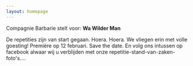 ```yaml
---
layout: homepage
---
```


Compagnie Barbarie stelt voor: <strong>Wa Wilder Man</strong>

De repetities zijn van start gegaan. Hoera. Hoera.
We vliegen erin met volle goesting!
Première op 12 februari. Save the date.
En volg ons intussen op facebook alwaar wij u verblijden met onze repetitie-stand-van-zaken-foto's....

